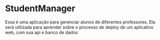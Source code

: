 # StudentManager
Essa é uma aplicação para gerenciar alunos de diferentes professores. Ela será utilizada para aprender sobre o processo de deploy de um aplicativo web, com sua api e banco de dados
